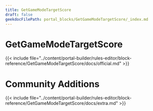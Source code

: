 ```yaml
---
title: GetGameModeTargetScore
draft: false
geekdocFilePath: portal_blocks/GetGameModeTargetScore/_index.md
---
```

# GetGameModeTargetScore
{{< include file="../content/portal-builder/rules-editor/block-reference/GetGameModeTargetScore/docs/official.md" >}}

# Community Additions

{{< include file="../content/portal-builder/rules-editor/block-reference/GetGameModeTargetScore/docs/extra.md" >}}